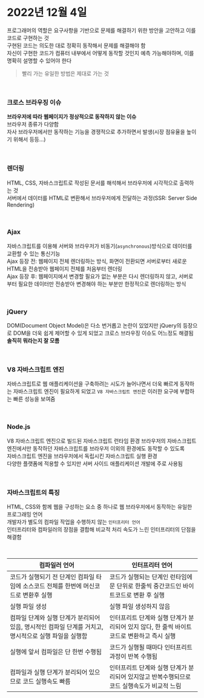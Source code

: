 # 2022년 12월 4일
프로그래머의 역할은 요구사항을 기반으로 문제를 해결하기 위한 방안을 고안하고 이를 코드로 구현하는 것  
구현된 코드는 의도한 대로 정확히 동작해서 문제를 해결해야 함  
자신이 구현한 코드가 컴퓨터 내부에서 어떻게 동작할 것인지 예측 가능해야하며, 이를 명확히 설명할 수 있어야 한다
> 빨리 가는 유일한 방법은 제대로 가는 것

<br>

### 크로스 브라우징 이슈  
**브라우저에 따라 웹페이지가 정상적으로 동작하지 않는 이슈**  
브라우저 종류가 다양함  
자사 브라우저에서만 동작하는 기능을 경쟁적으로 추가하면서 발생(시장 점유율을 높이기 위해서 등등...)  

<br>

### 렌더링  
HTML, CSS, 자바스크립트로 작성된 문서를 해석해서 브라우저에 시각적으로 출력하는 것  
서버에서 데이터를 HTML로 변환해서 브라우저에게 전달하는 과정(SSR: Server Side Rendering)

<br>

### Ajax  
자바스크립트를 이용해 서버와 브라우저가 비동기(`asynchronous`)방식으로 데이터를 교환할 수 있는 통신기능  
Ajax 등장 전: 웹페이지 전체 렌더링하는 방식, 화면이 전환되면 서버로부터 새로운 HTML을 전송받아 웹페이지 전체를 처음부터 렌더링  
Ajax 등장 후: 웹페이지에서 변경할 필요가 없는 부분은 다시 렌더링하지 않고, 서버로부터 필요한 데이터만 전송받아 변경해야 하는 부분만 한정적으로 렌더링하는 방식

<br>

### jQuery
DOM(Document Object Model)은 다소 번거롭고 논란이 있었지만 jQuery의 등장으로 DOM을 더욱 쉽게 제어할 수 있게 되었고 크로스 브라우징 이슈도 어느정도 해결됨
**솔직히 뭐라는지 잘 모름**

<br>

### V8 자바스크립트 엔진  
자바스크립트로 웹 애플리케이션을 구축하려는 시도가 늘어나면서 더욱 빠르게 동작하는 자바스크립트 엔진이 필요하게 되었고 `V8 자바스크립트 엔진`은 이러한 요구에 부합하는 빠른 성능을 보여줌

<br>

### Node.js 
V8 자바스크립트 엔진으로 빌드된 자바스크립트 런타임 환경
브라우저의 자바스크립트 엔진에서만 동작하던 자바스크립트를 브라우저 이외의 환경에도 동작할 수 있도록  
자바스크립트 엔진을 브라우저에서 독립시킨 자바스크립트 실행 환경  
다양한 플랫폼에 적용할 수 있지만 서버 사이드 애플리케이션 개발에 주로 사용됨

<br>

### 자바스크립트의 특징
HTML, CSS와 함께 웹을 구성하는 요소 중 하나로 웹 브라우저에서 동작하는 유일한 프로그래밍 언어  
개발자가 별도의 컴파일 작업을 수행하지 않는 `인터프리터 언어`  
인터프리터와 컴파일러의 장점을 결합해 비교적 처리 속도가 느린 인터프리터의 단점을 해결함

<br>

|컴파일러 언어|인터프리터 언어|
|---|---|
|코드가 실행되기 전 단계인 컴파일 타임에 소스코드 전체를 한번에 머신코드로 변환후 실행|코드가 실행되는 단계인 런타임에 문 단위로 한줄씩 중간코드인 바이트코드로 변환 후 실행|
|실행 파일 생성|실행 파일 생성하지 않음|
|컴파일 단계와 실행 단계가 분리되어 있음, 명시적인 컴파일 단계를 거치고, 명시적으로 실행 파일을 실행함|인터프리트 단계와 실행 단계가 분리되어 있지 않다, 한 줄씩 바이트코드로 변환하고 즉시 실행|
|실행에 앞서 컴파일은 단 한번 수행됨|코드가 실행될 때마다 인터프리트 과정이 반복 수행됨|
|컴파일과 실행 단계가 분리되어 있으므로 코드 실행속도 빠름|인터프리트 단계와 실행 단계가 분리되어 있지않고 반복수행되므로 코드 실행속도가 비교적 느림|

<br>
